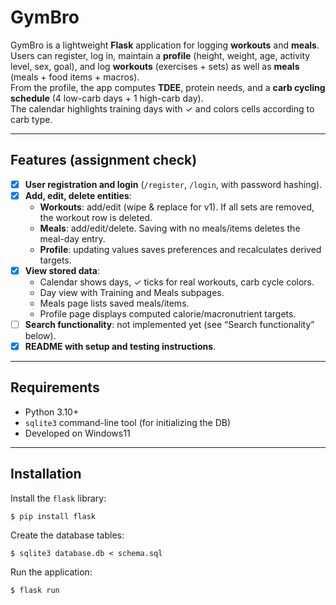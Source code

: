 # GymBro

GymBro is a lightweight **Flask** application for logging **workouts** and **meals**.  
Users can register, log in, maintain a **profile** (height, weight, age, activity level, sex, goal), and log **workouts** (exercises + sets) as well as **meals** (meals + food items + macros).  
From the profile, the app computes **TDEE**, protein needs, and a **carb cycling schedule** (4 low-carb days + 1 high-carb day).  
The calendar highlights training days with ✓ and colors cells according to carb type.

---

## Features (assignment check)

- [x] **User registration and login** (`/register`, `/login`, with password hashing).
- [x] **Add, edit, delete entities**:
  - **Workouts**: add/edit (wipe & replace for v1). If all sets are removed, the workout row is deleted.
  - **Meals**: add/edit/delete. Saving with no meals/items deletes the meal-day entry.
  - **Profile**: updating values saves preferences and recalculates derived targets.
- [x] **View stored data**:
  - Calendar shows days, ✓ ticks for real workouts, carb cycle colors.
  - Day view with Training and Meals subpages.
  - Meals page lists saved meals/items.
  - Profile page displays computed calorie/macronutrient targets.
- [ ] **Search functionality**: not implemented yet (see “Search functionality” below).
- [x] **README with setup and testing instructions**.

---

## Requirements

- Python 3.10+
- `sqlite3` command-line tool (for initializing the DB)
- Developed on Windows11

---

## Installation

Install the `flask` library:

```
$ pip install flask
```

Create the database tables:

```
$ sqlite3 database.db < schema.sql
```

Run the application:

```
$ flask run
```
